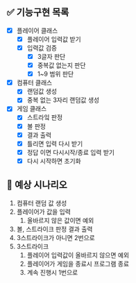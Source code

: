 ## ✅ 기능구현 목록

- [x] 플레이어 클래스
    - [x] 플레이어 입력값 받기
    - [x] 입력값 검증
        - [x] 3글자 판단
        - [x] 중복값 없는지 판단
        - [x] 1~9 범위 판단
-[x] 컴퓨터 클래스
    - [x] 랜덤값 생성
    - [x] 중복 없는 3자리 랜덤값 생성
- [x] 게임 클래스
    - [x] 스트라잌 판정
    - [x] 볼 판정
    - [x] 결과 출력
    - [x] 틀리면 입력 다시 받기
    - [x] 정답 이면 다시시작/종료 입력 받기
    - [x] 다시 시작하면 초기화

## 📝 예상 시나리오

1. 컴퓨터 랜덤 값 생성
2. 플레이어가 값을 입력
    1. 올바르지 않은 값이면 예외
3. 볼, 스트라이크 판정 결과 출력
4. 3스트라이크가 아니면 2번으로
5. 3스트라이크
    1. 플레이어 입력값이 올바르지 않으면 예외
    2. 플레이어가 게임을 종료시 프로그램 종료
    3. 계속 진행시 1번으로